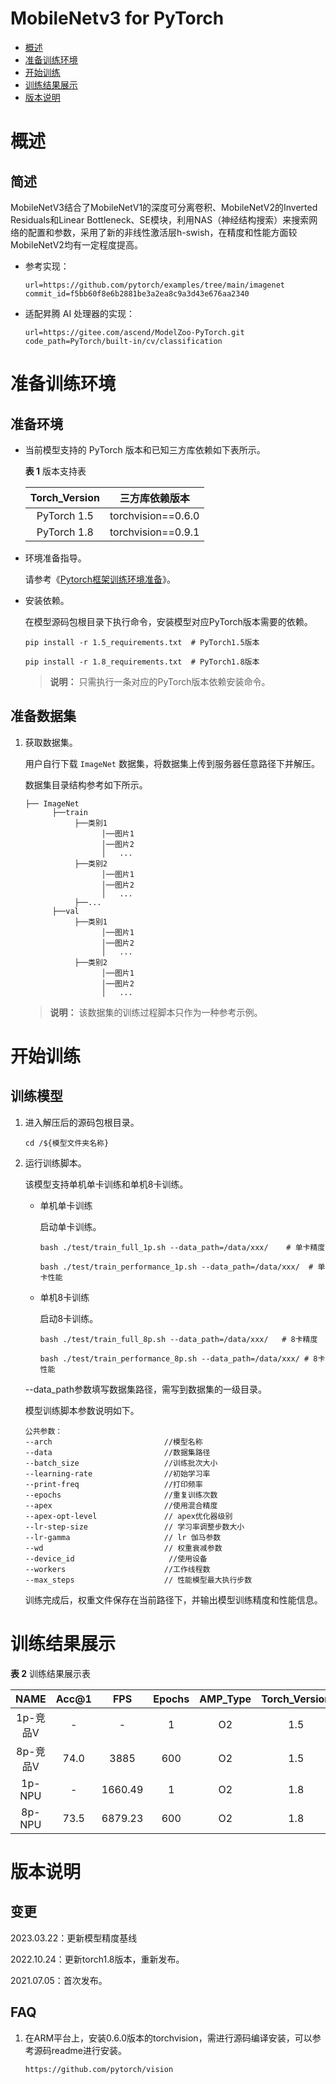 # MobileNetv3 for PyTorch

-   [概述](概述.md)
-   [准备训练环境](准备训练环境.md)
-   [开始训练](开始训练.md)
-   [训练结果展示](训练结果展示.md)
-   [版本说明](版本说明.md)


# 概述
## 简述

MobileNetV3结合了MobileNetV1的深度可分离卷积、MobileNetV2的Inverted Residuals和Linear Bottleneck、SE模块，利用NAS（神经结构搜索）来搜索网络的配置和参数，采用了新的非线性激活层h-swish，在精度和性能方面较MobileNetV2均有一定程度提高。

- 参考实现：

  ```
  url=https://github.com/pytorch/examples/tree/main/imagenet
  commit_id=f5bb60f8e6b2881be3a2ea8c9a3d43e676aa2340
  ```

- 适配昇腾 AI 处理器的实现：

  ```
  url=https://gitee.com/ascend/ModelZoo-PyTorch.git
  code_path=PyTorch/built-in/cv/classification
  ```

# 准备训练环境

## 准备环境

- 当前模型支持的 PyTorch 版本和已知三方库依赖如下表所示。

  **表 1**  版本支持表

  | Torch_Version      | 三方库依赖版本                                 |
  | :--------: | :----------------------------------------------------------: |
  | PyTorch 1.5 | torchvision==0.6.0 |
  | PyTorch 1.8 | torchvision==0.9.1 |

- 环境准备指导。

  请参考《[Pytorch框架训练环境准备](https://www.hiascend.com/document/detail/zh/ModelZoo/pytorchframework/ptes)》。
  
- 安装依赖。

  在模型源码包根目录下执行命令，安装模型对应PyTorch版本需要的依赖。
  ```
  pip install -r 1.5_requirements.txt  # PyTorch1.5版本
  
  pip install -r 1.8_requirements.txt  # PyTorch1.8版本
  ```
  > **说明：** 
  >只需执行一条对应的PyTorch版本依赖安装命令。

## 准备数据集

1. 获取数据集。

   用户自行下载 `ImageNet` 数据集，将数据集上传到服务器任意路径下并解压。
   
   数据集目录结构参考如下所示。

   ```
   ├── ImageNet
         ├──train
              ├──类别1
                    │──图片1
                    │──图片2
                    │   ...       
              ├──类别2
                    │──图片1
                    │──图片2
                    │   ...   
              ├──...                     
         ├──val  
              ├──类别1
                    │──图片1
                    │──图片2
                    │   ...       
              ├──类别2
                    │──图片1
                    │──图片2
                    │   ...              
   ```
   > **说明：** 
   >该数据集的训练过程脚本只作为一种参考示例。

# 开始训练

## 训练模型

1. 进入解压后的源码包根目录。

   ```
   cd /${模型文件夹名称} 
   ```

2. 运行训练脚本。

   该模型支持单机单卡训练和单机8卡训练。

   - 单机单卡训练

     启动单卡训练。

     ```
     bash ./test/train_full_1p.sh --data_path=/data/xxx/    # 单卡精度
     
     bash ./test/train_performance_1p.sh --data_path=/data/xxx/  # 单卡性能
     ```

   - 单机8卡训练

     启动8卡训练。

     ```
     bash ./test/train_full_8p.sh --data_path=/data/xxx/   # 8卡精度
     
     bash ./test/train_performance_8p.sh --data_path=/data/xxx/ # 8卡性能
     ```

    --data_path参数填写数据集路径，需写到数据集的一级目录。

   模型训练脚本参数说明如下。

   ```
   公共参数：
   --arch                         //模型名称
   --data                         //数据集路径
   --batch_size                   //训练批次大小
   --learning-rate                //初始学习率
   --print-freq                   //打印频率
   --epochs                       //重复训练次数
   --apex                         //使用混合精度
   --apex-opt-level               // apex优化器级别
   --lr-step-size                 // 学习率调整步数大小
   --lr-gamma                     // lr 伽马参数
   --wd                           // 权重衰减参数
   --device_id                     //使用设备
   --workers                      //工作线程数
   --max_steps                    // 性能模型最大执行步数
   ```

   训练完成后，权重文件保存在当前路径下，并输出模型训练精度和性能信息。

# 训练结果展示

**表 2**  训练结果展示表

| NAME    | Acc@1  |    FPS  | Epochs | AMP_Type | Torch_Version |
| :-----: | :----: |  :---:  | :----: | :------: |  :-------:    |
| 1p-竞品V| - | - | 1  | O2 | 1.5 |
| 8p-竞品V| 74.0 | 3885   | 600    |    O2    | 1.5 |
| 1p-NPU  |   -  | 1660.49 |   1    |    O2    | 1.8 |
| 8p-NPU  | 73.5 | 6879.23 | 600    |    O2    | 1.8 |



# 版本说明

## 变更
2023.03.22：更新模型精度基线

2022.10.24：更新torch1.8版本，重新发布。

2021.07.05：首次发布。

## FAQ

1. 在ARM平台上，安装0.6.0版本的torchvision，需进行源码编译安装，可以参考源码readme进行安装。
   
   ```
   https://github.com/pytorch/vision
   ```